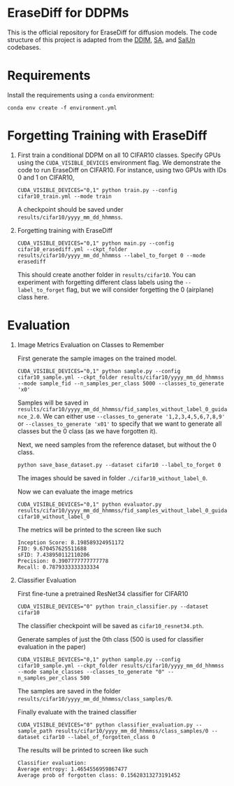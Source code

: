 # EraseDiff for DDPMs
This is the official repository for EraseDiff for diffusion models. The code structure of this project is adapted from the [DDIM](https://github.com/ermongroup/ddim), [SA](https://github.com/clear-nus/selective-amnesia/tree/a7a27ab573ba3be77af9e7aae4a3095da9b136ac/ddpm), and [SalUn](https://github.com/OPTML-Group/Unlearn-Saliency/tree/master/DDPM) codebases.

# Requirements
Install the requirements using a `conda` environment:
```
conda env create -f environment.yml
```

# Forgetting Training with EraseDiff

1. First train a conditional DDPM on all 10 CIFAR10 classes. Specify GPUs using the `CUDA_VISIBLE_DEVICES` environment flag. We demonstrate the code to run EraseDiff on CIFAR10.
   For instance, using two GPUs with IDs 0 and 1 on CIFAR10,

    ```
    CUDA_VISIBLE_DEVICES="0,1" python train.py --config cifar10_train.yml --mode train
    ```
    A checkpoint should be saved under `results/cifar10/yyyy_mm_dd_hhmmss`. 

2. Forgetting training with EraseDiff

    ```
    CUDA_VISIBLE_DEVICES="0,1" python main.py --config cifar10_erasediff.yml --ckpt_folder results/cifar10/yyyy_mm_dd_hhmmss --label_to_forget 0 --mode erasediff
    ```
    This should create another folder in `results/cifar10`. You can experiment with forgetting different class labels using the `--label_to_forget` flag, but we will consider forgetting the 0 (airplane) class here.

# Evaluation
1. Image Metrics Evaluation on Classes to Remember

    First generate the sample images on the trained model.
    ```
    CUDA_VISIBLE_DEVICES="0,1" python sample.py --config cifar10_sample.yml --ckpt_folder results/cifar10/yyyy_mm_dd_hhmmss --mode sample_fid --n_samples_per_class 5000 --classes_to_generate 'x0'
    ```
    Samples will be saved in `results/cifar10/yyyy_mm_dd_hhmmss/fid_samples_without_label_0_guidance_2.0`. We can either use `--classes_to_generate '1,2,3,4,5,6,7,8,9'` or `--classes_to_generate 'x01'` to specify that we want to generate all classes but the 0 class (as we have forgotten it).

    Next, we need samples from the reference dataset, but without the 0 class.
    ```
    python save_base_dataset.py --dataset cifar10 --label_to_forget 0
    ```
    The images should be saved in folder `./cifar10_without_label_0`.

    Now we can evaluate the image metrics
    ```
    CUDA_VISIBLE_DEVICES="0,1" python evaluator.py results/cifar10/yyyy_mm_dd_hhmmss/fid_samples_without_label_0_guidance_2.0 cifar10_without_label_0
    ```
    The metrics will be printed to the screen like such
    ```
    Inception Score: 8.198589324951172
    FID: 9.670457625511688
    sFID: 7.438950112110206
    Precision: 0.3907777777777778
    Recall: 0.7879333333333334
    ```

2. Classifier Evaluation

    First fine-tune a pretrained ResNet34 classifier for CIFAR10
    ```
    CUDA_VISIBLE_DEVICES="0" python train_classifier.py --dataset cifar10 
    ```
    The classifier checkpoint will be saved as `cifar10_resnet34.pth`.

    Generate samples of just the 0th class (500 is used for classifier evaluation in the paper)
    ```
    CUDA_VISIBLE_DEVICES="0,1" python sample.py --config cifar10_sample.yml --ckpt_folder results/cifar10/yyyy_mm_dd_hhmmss --mode sample_classes --classes_to_generate "0" --n_samples_per_class 500
    ```
    The samples are saved in the folder `results/cifar10/yyyy_mm_dd_hhmmss/class_samples/0`.

    Finally evaluate with the trained classifier
    ```
    CUDA_VISIBLE_DEVICES="0" python classifier_evaluation.py --sample_path results/cifar10/yyyy_mm_dd_hhmmss/class_samples/0 --dataset cifar10 --label_of_forgotten_class 0
    ```
    The results will be printed to screen like such
    ```
    Classifier evaluation:
    Average entropy: 1.4654556959867477
    Average prob of forgotten class: 0.15628313273191452
    ```



  
